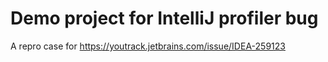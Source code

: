 # Demo project for IntelliJ profiler bug

A repro case for https://youtrack.jetbrains.com/issue/IDEA-259123
